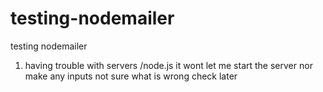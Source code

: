 # testing-nodemailer
testing nodemailer
1. having trouble with servers /node.js it wont let me start the server nor make any inputs not sure what is wrong check later
